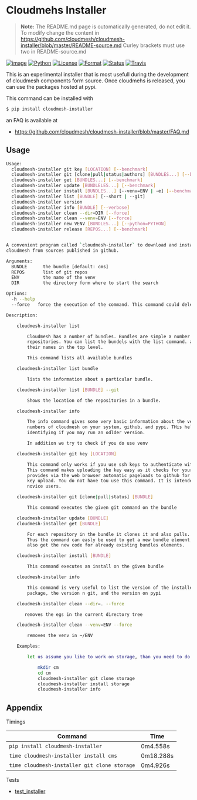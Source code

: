 # Cloudmehs Installer 


> **Note:** The README.md page is outomatically generated, do not edit it.
> To modify  change the content in
> <https://github.com/cloudmesh/cloudmesh-installer/blob/master/README-source.md>
> Curley brackets must use two in README-source.md



[![image](https://img.shields.io/pypi/v/cloudmesh-installer.svg)](https://pypi.org/project/cloudmesh-installer/)
[![Python](https://img.shields.io/pypi/pyversions/cloudmesh-installer.svg)](https://pypi.python.org/pypi/cloudmesh-installer)
[![License](https://img.shields.io/badge/License-Apache%202.0-blue.svg)](https://github.com/cloudmesh/cloudmesh-installer/blob/master/LICENSE)
[![Format](https://img.shields.io/pypi/format/cloudmesh-installer.svg)](https://pypi.python.org/pypi/cloudmesh-installer)
[![Status](https://img.shields.io/pypi/status/cloudmesh-installer.svg)](https://pypi.python.org/pypi/cloudmesh-installer)
[![Travis](https://travis-ci.com/cloudmesh/cloudmesh-installer.svg?branch=master)](https://travis-ci.com/cloudmesh/cloudmesh-installer)



This is an experimental installer that is most usefull during the development of
cloudmesh components form source. Once cloudmehs is released, you can use the
packages hosted at pypi.

This command can be installed with 

```bash
$ pip install cloudmesh-installer
```

an FAQ is available at

* <https://github.com/cloudmesh/cloudmesh-installer/blob/master/FAQ.md>

## Usage

```bash
Usage:
  cloudmesh-installer git key [LOCATION] [--benchmark]
  cloudmesh-installer git [clone|pull|status|authors] [BUNDLES...] [--benchmark]
  cloudmesh-installer get [BUNDLES...] [--benchmark]
  cloudmesh-installer update [BUNDLELES...] [--benchmark]
  cloudmesh-installer install [BUNDLES...] [--venv=ENV | -e] [--benchmark]
  cloudmesh-installer list [BUNDLE] [--short | --git]
  cloudmesh-installer version
  cloudmesh-installer info [BUNDLE] [--verbose]
  cloudmesh-installer clean --dir=DIR [--force]
  cloudmesh-installer clean --venv=ENV [--force]
  cloudmesh-installer new VENV [BUNDLES...] [--python=PYTHON]
  cloudmesh-installer release [REPOS...] [--benchmark]


A convenient program called `cloudmesh-installer` to download and install
cloudmesh from sources published in github.

Arguments:
  BUNDLE      the bundle [default: cms]
  REPOS       list of git repos
  ENV         the name of the venv
  DIR         the directory form where to start the search

Options:
  -h --help
  --force   force the execution of the command. This command could delete files.

Description:

    cloudmesh-installer list

        Cloudmesh has a number of bundles. Bundles are simple a number of git
        repositories. You can list the bundels with the list command. and see
        their names in the top level.

        This command lists all available bundles

    cloudmesh-installer list bundle

        lists the information about a particular bundle.

    cloudmesh-installer list [BUNDLE] --git

        Shows the location of the repositories in a bundle.

    cloudmesh-installer info

        The info command gives some very basic information about the version
        numbers of cloudmesh on your system, github, and pypi. THis helps
        identifying if you may run an odlder version.

        In addition we try to check if you do use venv

    cloudmesh-installer git key [LOCATION]

        This command only works if you use ssh keys to authenticate with github.
        This command makes uploading the key easy as it checks for your key and
        provides via the web browser automatic pageloads to github for the
        key upload. You do not have tou use this command. It is intenden for
        novice users.

    cloudmesh-installer git [clone|pull|status] [BUNDLE]

        This command executes the given git command on the bundle

    cloudmesh-installer update [BUNDLE]
    cloudmesh-installer get [BUNDLE]

        For each repository in the bundle it clones it and also pulls.
        Thus the command can easly be used to get a new bundle element, but
        also get the new code for already existing bundles elements.

    cloudmesh-installer install [BUNDLE]

        This command executes an install on the given bundle

    cloudmesh-installer info

        This command is very useful to list the version of the installed
        package, the version n git, and the version on pypi

    cloudmesh-installer clean --dir=. --force

       removes the egs in the current directory tree

    cloudmesh-installer clean --venv=ENV --force

        removes the venv in ~/ENV

    Examples:

        let us assume you like to work on storage, than you need to do the following

            mkdir cm
            cd cm
            cloudmesh-installer git clone storage
            cloudmesh-installer install storage
            cloudmesh-installer info
```



## Appendix

Timings

| Command | Time |
| --- | --- |
| `pip install cloudmesh-installer` | 	0m4.558s |
| `time cloudmesh-installer install cms`| 0m18.288s |
| `time cloudmesh-installer git clone storage` | 	0m4.926s |


Tests

 * [test_installer](tests/test_installer.py)
